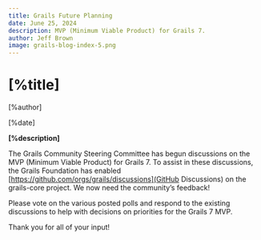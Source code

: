 ```yaml
---
title: Grails Future Planning
date: June 25, 2024
description: MVP (Minimum Viable Product) for Grails 7.
author: Jeff Brown
image: grails-blog-index-5.png
---
```


# [%title]

[%author]

[%date]

**[%description]**

The Grails Community Steering Committee has begun discussions on the MVP (Minimum Viable Product) 
for Grails 7. To assist in these discussions, the Grails Foundation has enabled 
[https://github.com/orgs/grails/discussions](GitHub Discussions) on the grails-core project. We now 
need the community’s feedback!

Please vote on the various posted polls and respond to the existing discussions to help with decisions 
on priorities for the Grails 7 MVP.

Thank you for all of your input!